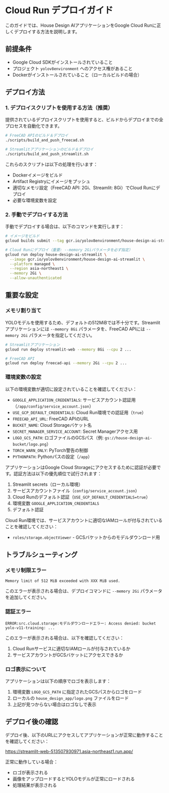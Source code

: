 # Cloud Run デプロイガイド

このガイドでは、House Design AIアプリケーションをGoogle Cloud Runに正しくデプロイする方法を説明します。

## 前提条件

- Google Cloud SDKがインストールされていること
- プロジェクト `yolov8environment` へのアクセス権があること
- Dockerがインストールされていること（ローカルビルドの場合）

## デプロイ方法

### 1. デプロイスクリプトを使用する方法（推奨）

提供されているデプロイスクリプトを使用すると、ビルドからデプロイまでの全プロセスを自動化できます。

```bash
# FreeCAD APIのビルド＆デプロイ
./scripts/build_and_push_freecad.sh

# Streamlitアプリケーションのビルド＆デプロイ
./scripts/build_and_push_streamlit.sh
```

これらのスクリプトは以下の処理を行います：
- Dockerイメージをビルド
- Artifact Registryにイメージをプッシュ
- 適切なメモリ設定（FreeCAD API: 2Gi、Streamlit: 8Gi）でCloud Runにデプロイ
- 必要な環境変数を設定

### 2. 手動でデプロイする方法

手動でデプロイする場合は、以下のコマンドを実行します：

```bash
# イメージをビルド
gcloud builds submit --tag gcr.io/yolov8environment/house-design-ai-streamlit .

# Cloud Runにデプロイ（重要: --memory 2Giパラメータを必ず指定）
gcloud run deploy house-design-ai-streamlit \
  --image gcr.io/yolov8environment/house-design-ai-streamlit \
  --platform managed \
  --region asia-northeast1 \
  --memory 2Gi \
  --allow-unauthenticated
```

## 重要な設定

### メモリ割り当て

YOLOモデルを使用するため、デフォルトの512MiBでは不十分です。Streamlitアプリケーションには `--memory 8Gi` パラメータを、FreeCAD APIには `--memory 2Gi` パラメータを指定してください。

```bash
# Streamlitアプリケーション
gcloud run deploy streamlit-web --memory 8Gi --cpu 2 ...

# FreeCAD API
gcloud run deploy freecad-api --memory 2Gi --cpu 2 ...
```

### 環境変数の設定

以下の環境変数が適切に設定されていることを確認してください：

- `GOOGLE_APPLICATION_CREDENTIALS`: サービスアカウント認証用（`/app/config/service_account.json`）
- `USE_GCP_DEFAULT_CREDENTIALS`: Cloud Run環境での認証用（`true`）
- `FREECAD_API_URL`: FreeCAD APIのURL
- `BUCKET_NAME`: Cloud Storageバケット名
- `SECRET_MANAGER_SERVICE_ACCOUNT`: Secret Managerアクセス用
- `LOGO_GCS_PATH`: ロゴファイルのGCSパス（例: `gs://house-design-ai-bucket/logo.png`）
- `TORCH_WARN_ONLY`: PyTorch警告の制御
- `PYTHONPATH`: Pythonパスの設定（`/app`）

アプリケーションはGoogle Cloud Storageにアクセスするために認証が必要です。認証方法は以下の優先順位で試行されます：

1. Streamlit secrets（ローカル環境）
2. サービスアカウントファイル（`config/service_account.json`）
3. Cloud Runのデフォルト認証（`USE_GCP_DEFAULT_CREDENTIALS=true`）
4. 環境変数 `GOOGLE_APPLICATION_CREDENTIALS`
5. デフォルト認証

Cloud Run環境では、サービスアカウントに適切なIAMロールが付与されていることを確認してください：

- `roles/storage.objectViewer` - GCSバケットからのモデルダウンロード用

## トラブルシューティング

### メモリ制限エラー

```
Memory limit of 512 MiB exceeded with XXX MiB used.
```

このエラーが表示される場合は、デプロイコマンドに `--memory 2Gi` パラメータを追加してください。

### 認証エラー

```
ERROR:src.cloud.storage:モデルダウンロードエラー: Access denied: bucket yolo-v11-training: ...
```

このエラーが表示される場合は、以下を確認してください：

1. Cloud Runサービスに適切なIAMロールが付与されているか
2. サービスアカウントがGCSバケットにアクセスできるか

### ロゴ表示について

アプリケーションは以下の順序でロゴを表示します：
1. 環境変数 `LOGO_GCS_PATH` に指定されたGCSパスからロゴをロード
2. ローカルの `house_design_app/logo.png` ファイルをロード
3. 上記が見つからない場合はロゴなしで表示

## デプロイ後の確認

デプロイ後、以下のURLにアクセスしてアプリケーションが正常に動作することを確認してください：

https://streamlit-web-513507930971.asia-northeast1.run.app/

正常に動作している場合：
- ロゴが表示される
- 画像をアップロードするとYOLOモデルが正常にロードされる
- 処理結果が表示される
